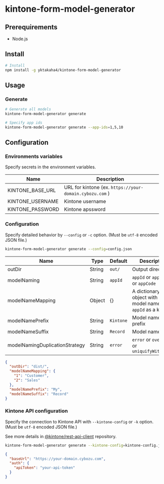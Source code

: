 # kintone-form-model-generator

## Prerequirements

- Node.js

## Install

```sh
# Install
npm install -g yktakaha4/kintone-form-model-generator
```

## Usage

### Generate

```sh
# Generate all models
kintone-form-model-generator generate

# Specify app ids
kintone-form-model-generator generate --app-ids=1,5,10
```

## Configuration

### Environments variables

Specify secrets in the environment variables.

| Name             | Description                                             |
| ---------------- | ------------------------------------------------------- |
| KINTONE_BASE_URL | URL for kintone (ex. `https://your-domain.cybozu.com` ) |
| KINTONE_USERNAME | Kintone username                                        |
| KINTONE_PASSWORD | Kintone apssword                                        |

### Configuration

Specify detailed behavior by `--config` or `-c` option. (Must be `utf-8` encoded JSON file.)

```sh
kintone-form-model-generator generate --config=config.json
```

| Name                           | Type   | Default   | Description                                                   |
| ------------------------------ | ------ | --------- | ------------------------------------------------------------- |
| outDir                         | String | `out/`    | Output directory                                              |
| modelNaming                    | String | `appId`   | `appId` or `appName` or `appCode`                             |
| modelNameMapping               | Object | {}        | A dictionary object with a model name using `appId` as a key. |
| modelNamePrefix                | String | `Kintone` | Model name prefix                                             |
| modelNameSuffix                | String | `Record`  | Model name suffix                                             |
| modelNamingDuplicationStrategy | String | `error`   | `error` or `overwrite` or `uniquifyWithAppId`                 |

```json
{
  "outDir": "dist/",
  "modelNameMapping": {
    "1": "Customer",
    "2": "Sales"
  },
  "modelNamePrefix": "My",
  "modelNameSuffix": "Record"
}
```

### Kintone API configuration

Specify the connection to Kintone API with `--kintone-config` or `-k` option. (Must be `utf-8` encoded JSON file.)

See more details in [@kintone/rest-api-client](https://github.com/kintone/js-sdk/tree/master/packages/rest-api-client#parameters-for-kintonerestapiclient) repository.

```sh
kintone-form-model-generator generate --kintone-config=kintone-config.json
```

```json
{
  "baseUrl": "https://your-domain.cybozu.com",
  "auth": {
    "apiToken": "your-api-token"
  }
}
```
